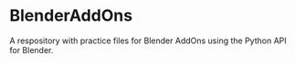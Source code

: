 # BlenderAddOns
A respository with practice files for Blender AddOns using the Python API for Blender.
